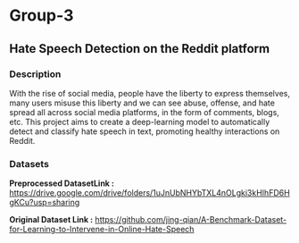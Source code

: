 
# Group-3

## Hate Speech Detection on the Reddit platform

### Description

With the rise of social media, people have the liberty to express themselves, many users misuse this liberty and we can see abuse, offense, and hate spread all across social media platforms, in the form of comments, blogs, etc. This project aims to create a deep-learning model to automatically detect and classify hate speech in text, promoting healthy interactions on Reddit.

### Datasets
<b>Preprocessed DatasetLink :</b> https://drive.google.com/drive/folders/1uJnUbNHYbTXL4nOLgki3kHIhFD6HgKCu?usp=sharing

<b>Original Dataset Link :</b> https://github.com/jing-qian/A-Benchmark-Dataset-for-Learning-to-Intervene-in-Online-Hate-Speech
